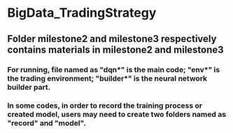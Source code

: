 # BigData_TradingStrategy
## Folder milestone2 and milestone3 respectively contains materials in milestone2 and milestone3
### For running, file named as "dqn*" is the main code; "env*" is the trading environment; "builder*" is the neural network builder part.
### In some codes, in order to record the training process or created model, users may need to create two folders named as "record" and "model".

